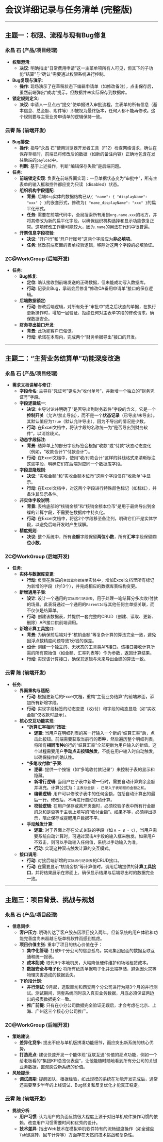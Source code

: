 ﻿# 会议详细记录与任务清单 (完整版)

---

## 主题一：权限、流程与现有Bug修复

### 永昌 石 (产品/项目经理)
*   **权限澄清**:
    *   **决议**: 明确指出“日常费用申请”这一主菜单项所有人可见，但其下的子功能“结算”与“确认”需要通过权限系统进行控制。
*   **Bug复现与演示**:
    *   **操作**: 现场演示了在草稿状态下编辑申请单（如修改备注），点击保存后，虽然前端弹出“成功”提示，但数据并未实际保存到数据库。
*   **锁定规则定义**:
    *   **决议**: 申请人一旦点击“提交”使单据进入审批流程，主表单的所有信息（基本信息、总金额、附件等）即被视为最终版本，任何人都不能再修改。这个规则要与主营业务申请单的逻辑保持一致。

### 云霄 陈 (前端开发)
*   **Bug排查**:
    *   **操作**: 指导“永昌 石”使用浏览器开发者工具（F12）检查网络请求，确认在保存草稿时，前端已将修改后的数据（如新的备注内容）正确地包含在发往后端的`payload`中。
    *   **判断**: 基于上述操作，判断“编辑保存失败”是后端问题。
*   **任务**:
    *   **前端锁定实现**: 负责在前端界面实现：一旦单据状态变为“审批中”，所有主表单的输入框和控件都应变为只读（disabled）状态。
    *   **组织机构字段适配**:
        *   **背景**: 后端`Org`实体的数据结构已从`{ "name": { "displayName": "xxx" } }`的嵌套形式，修改为`{ "name_displayName": "xxx" }`的扁平化形式。
        *   **任务**: 需要在前端代码中，全局搜索所有用到`org.name.xxx`的地方，并将其修改为新的扁平化字段，以确保组织机构选择和显示功能恢复正常。这项修改工作量可能较大，因为`.name`的用法在代码中很普遍。
    *   **开票信息字段校验**:
        *   **决议**: “开户行”和“开户行账号”这两个字段应为**非必填项**。
        *   **任务**: 修改前端页面的表单校验逻辑，移除对这两个字段的必填验证。

### ZC@WorkGroup (后端开发)
*   **任务**:
    *   **Bug修复**:
        *   **定位**: 确认接收到前端发送的正确数据，但未能成功写入数据库。
        *   **行动**: 记录此Bug，承诺会后修复“修改OA备用申请单”接口的保存逻辑。
    *   **后端数据锁定**:
        *   **行动**: 修改后端逻辑，对所有处于“审批中”或之后状态的单据，在执行更新操作时，增加一层验证，拒绝任何对主表单字段的修改请求，确保数据安全。
    *   **财务导出接口开发**:
        *   **背景**: 此功能客户已催促。
        *   **行动**: 承诺在本周内，完成两个“财务单据导出”接口的开发。

---

## 主题二：“主营业务结算单”功能深度改造

### 永昌 石 (产品/项目经理)
*   **需求文档讲解与修订**:
    *   **字段命名**: 主导将“凭证号”更名为“收付单号”，并新增一个独立的“财务凭证号”字段。
    *   **字段逻辑统一**:
        *   **决议**: 主导讨论并明确了“是否导出到财务软件”字段的含义。它是一个**控制开关**（允许/禁止导出），而不是一个**状态记录**（已导出/未导出）。其默认值应为`True`（默认允许导出），因为不导出的情况是少数。
        *   **行动**: 在Excel文档中，将该字段的名称统一为“是否导出到财务软件”，以消除歧义。
    *   **动态字段标注**:
        *   **背景**: 结算单上的部分字段标签会根据“收款”或“付款”状态动态变化（例如，“收款合计”/“付款合计”）。
        *   **行动**: 在Excel文档中，使用“收/付款合计”这样的斜线格式来清晰标注这些字段，明确它们在后端对应同一个数据库字段。
    *   **字段显隐规则**:
        *   **决议**: “实收金额”和“实收金额本位币”这两个字段仅在“收款单”中显示。
        *   **行动**: 在Excel文档中，对这两个字段进行特殊颜色标记（如标红），并备注其显示条件。
    *   **非实体字段说明**:
        *   **背景**: 表格底部的“核销金额”和“核销金额本位币”是用于最终导出到金蝶的计算字段，不需要在数据库中持久化。
        *   **行动**: 在Excel文档中，将这2个字段移至备注列，明确它们不是实体字段，以避免后端开发时产生误解。
    *   **精度规则**:
        *   **决议**: 整个系统中，所有**金额**字段保留**两位小数**，所有**汇率**字段保留**四位小数**。

### ZC@WorkGroup (后端开发)
*   **任务**:
    *   **实体与数据库变更**:
        *   **行动**: 负责在后端的`主营业务结算单`实体中，增加Excel文档里所有标记为新增的字段（约13个），并完成相应的数据库表结构变更。
    *   **新增通用子表**:
        *   **设计**: 设计一个通用的`实际收付记录表`，用于处理一笔结算分多次收/付款的场景。此表将通过一个通用的`ParentId`与其他任何主单据关联，而不仅仅是结算单。
        *   **行动**: 创建该数据表，并提供一套完整的CRUD（创建、读取、更新、删除）API接口供前端调用。
    *   **新增计算工具接口**:
        *   **背景**: 为确保前后端对于“核销金额”等复杂计算的算法完全一致，避免因浮点数精度问题导致1分钱的误差。
        *   **设计**: 创建一个独立的、无状态的工具类API接口。该接口接收计算所需的所有原始值（如金额、汇率列表等）作为参数，返回计算结果。
        *   **行动**: 实现该计算接口，确保其逻辑与未来导出金蝶的算法一致。

### 云霄 陈 (前端开发)
*   **任务**:
    *   **界面重构与适配**:
        *   **行动**: 根据更新后的Excel文档，重构“主营业务结算”的前端界面，添加所有新增字段。
        *   **行动**: 实现字段标签的动态变更（收/付）和字段的动态显隐（如“实收金额”仅收款时显示）。
    *   **核心交互功能实现**:
        *   **“折算汇率相同”按钮**:
            *   **逻辑**: 当用户在明细列表的某一行输入一个新的“结算汇率”后，点击此按钮。前端需要获取当前行的**币种**，然后遍历整个明细列表，将所有**相同币种**的行的“结算汇率”全部更新为用户输入的新值。这个过程需要用户**手动点击按钮触发**，不能在用户输入时自动触发，以确保操作的确认性。
        *   **“多笔收付款”子表**:
            *   **逻辑**: 提供一个按钮（如“多笔收付款记录”）来控制子表的显示和隐藏。
            *   **新增行逻辑**: 当用户在子表中新增一行时，需要自动计算剩余金额并填充。计算公式为：`主表总金额 - 已录入子表明细的金额之和`。
            *   **编辑逻辑**: 用户可以修改子表中的任何金额，包括自动计算出的最后一行。修改后，不再进行自动联动计算。
            *   **校验逻辑**: 在用户保存或离开页面时，必须校验子表中所有行金额的总和是否等于主表上填写的“收付金额”。如果不等，必须弹出提示，阻止保存或提醒用户数据不平。
        *   **手动触发计算**:
            *   **逻辑**: 对于界面上存在公式关联的字段（如 `A = B - C`），当用户需要系统自动计算时，可通过双击A字段的输入框来触发。如果用户不双击，则可以手动输入任何值，系统以手动输入为准。
            *   **行动**: 实现这种双击触发计算的交互模式。
    *   **接口调用**:
        *   **行动**: 对接后端新增的`实际收付记录表`的CRUD接口。
        *   **行动**: 在需要显示“核销金额”等计算值时，调用后端提供的**计算工具接口**，并将结果展示在界面上，确保显示结果与后端导出时的数据完全一致。

---

## 主题三：项目背景、挑战与规划

### 永昌 石 (产品/项目经理)
*   **信息同步**:
    *   **客户压力**: 明确传达了客户股东因项目投入两年，但新系统的用户体验和功能完善度尚未超越旧版单机软件而感到焦虑。
    *   **项目价值主张**: 重申了项目的核心价值在于：
        1.  **集中化管理**: 打破9个分公司的信息孤岛，实现集团层面的数据互联互通和统一报表。
        2.  **成本削减**: 取代9个本地机房，大幅降低硬件维护和场地租赁成本。
        3.  **数据安全与电子化**: 将所有纸质单据电子化并云端存储，避免因火灾等物理灾害造成的数据丢失。
    *   **下阶段计划**:
        *   **并行测试**: 9月起，选取廊坊和西安两个分公司进行为期3个月的并行测试。测试期间，两套系统同时录入真实业务数据，月底必须保证两边出的报表数据完全一致。
        *   **推广前提**: 只有在小分公司数据完全验证无误后，才会考虑在北京、上海、广州这三个核心分公司推广。

### ZC@WorkGroup (后端开发)
*   **策略建议**:
    *   **差异化竞争**: 提出不应与单机版拼凑功能细节，而应突出新系统的核心优势。
    *   **打造亮点**: 建议快速开发一个能体现“互联互通”价值的亮点功能，例如一个给老板看的“集团KPI总览仪表盘”，让他能随时随地看到所有分公司的关键业务数据，直观感受新系统的价值。
*   **风险提示**:
    *   **调试周期**: 提醒团队，根据经验，如此规模的系统在功能开发完成后，通常还需要至少半年的上线调试、Bug修复和反复优化才能真正稳定。

### 云霄 陈 (前端开发)
*   **挑战分析**:
    *   **用户习惯**: 认为用户的负面反馈很大程度上源于对旧单机软件操作习惯的依赖，改变用户习惯需要时间和优秀的设计。
    *   **技术差异**: 指出Web技术在模拟单机软件特有的流畅键盘操作（如全键盘`Tab`键跳转、回车计算等）方面存在天然的技术挑战和复杂性。